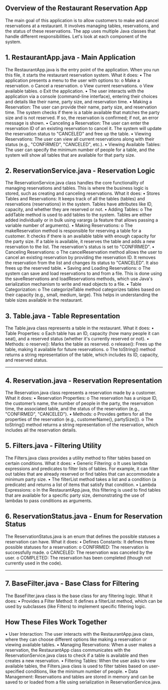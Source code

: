## Overview of the Restaurant Reservation App
The main goal of this application is to allow customers to make and cancel reservations at a restaurant. It involves managing tables, reservations, and the status of these reservations.
The app uses multiple Java classes that handle different responsibilities. Let's look at each component of the system.

## 1. RestaurantApp.java - Main Application
The RestaurantApp.java is the entry point of the application. When you run this file, it starts the restaurant reservation system.
What it does:
•	The application presents a menu to the user with options to:
  o	Make a reservation.
  o	Cancel a reservation.
  o	View current reservations.
  o	View available tables.
  o	Exit the application.
•	The user interacts with the application via a console (command-line interface), entering their choices and details like their name, party size, and reservation time.
•	Making a Reservation: The user can provide their name, party size, and reservation time. The system checks if there is a table available that matches the party size and is not reserved. If so, the reservation is confirmed; if not, an error message is shown.
•	Canceling a Reservation: The user can enter the reservation ID of an existing reservation to cancel it. The system will update the reservation status to "CANCELED" and free up the table.
•	Viewing Reservations: The user can view all current reservations along with their status (e.g., "CONFIRMED", "CANCELED", etc.).
•	Viewing Available Tables: The user can specify the minimum number of people for a table, and the system will show all tables that are available for that party size.

## 2. ReservationService.java - Reservation Logic
The ReservationService.java class handles the core functionality of managing reservations and tables. This is where the business logic is stored, such as creating and canceling reservations.
What it does:
•	Stores Tables and Reservations: It keeps track of all the tables (tables) and reservations (reservations) in the system. Tables have attributes like ID, capacity, and whether they are reserved or not.
•	Adding Tables:
  o	The addTable method is used to add tables to the system. Tables are either added individually or in bulk using varargs (a feature that allows passing a variable number of arguments).
•	Making Reservations:
  o	The makeReservation method is responsible for reserving a table for a customer. It checks if there is an available table with enough capacity for the party size. If a table is available, it reserves the table and adds a new reservation to the list. The reservation's status is set to "CONFIRMED".
•	Canceling Reservations:
  o	The cancelReservation method allows the user to cancel an existing reservation by providing the reservation ID. It removes the reservation from the list and changes its status to "CANCELED". It also frees up the reserved table.
•	Saving and Loading Reservations:
  o	The system can save and load reservations to and from a file. This is done using the saveReservations and loadReservations methods, which use Java's serialization mechanism to write and read objects to a file.
•	Table Categorization:
  o	The categorizeTable method categorizes tables based on their capacity (e.g., small, medium, large). This helps in understanding the table sizes available in the restaurant.

## 3. Table.java - Table Representation
The Table.java class represents a table in the restaurant.
What it does:
•	Table Properties:
  o	Each table has an ID, capacity (how many people it can seat), and a reserved status (whether it's currently reserved or not).
•	Methods:
  o	reserve(): Marks the table as reserved.
  o	release(): Frees up the table, making it available for future reservations.
  o	The toString() method returns a string representation of the table, which includes its ID, capacity, and reserved status.
________________________________________
## 4. Reservation.java - Reservation Representation
The Reservation.java class represents a reservation made by a customer.
What it does:
•	Reservation Properties:
  o	The reservation has a unique ID, the customer’s name, the number of people in the party, the reservation time, the associated table, and the status of the reservation (e.g., "CONFIRMED", "CANCELED").
•	Methods:
  o	Provides getters for all the properties of the reservation (e.g., customerName(), partySize()).
  o	The toString() method returns a string representation of the reservation, which includes all the reservation details.

## 5. Filters.java - Filtering Utility
The Filters.java class provides a utility method to filter tables based on certain conditions.
What it does:
•	Generic Filtering:
  o	It uses lambda expressions and predicates to filter lists of tables. For example, it can filter out tables that are already reserved or find tables that can accommodate a minimum party size.
•	The filterList method takes a list and a condition (a predicate) and returns a list of items that satisfy that condition.
•	Lambda Expressions:
  o	In the RestaurantApp.java, this filtering is used to find tables that are available for a specific party size, demonstrating the use of lambdas to pass conditions as arguments.

## 6. ReservationStatus.java - Enum for Reservation Status
The ReservationStatus.java is an enum that defines the possible statuses a reservation can have.
What it does:
•	Defines Constants: It defines three possible statuses for a reservation: 
  o	CONFIRMED: The reservation is successfully made.
  o	CANCELED: The reservation was canceled by the user.
  o	COMPLETED: The reservation has been completed (though not currently used in the code).
________________________________________
## 7. BaseFilter.java - Base Class for Filtering
The BaseFilter.java class is the base class for any filtering logic.
What it does:
•	Provides a Filter Method: It defines a filterList method, which can be used by subclasses (like Filters) to implement specific filtering logic.

## How These Files Work Together
•	User Interaction: The user interacts with the RestaurantApp.java class, where they can choose different options like making a reservation or viewing available tables.
•	Managing Reservations: When a user makes a reservation, the RestaurantApp class communicates with the ReservationService.java class to check if a table is available and then creates a new reservation.
•	Filtering Tables: When the user asks to view available tables, the Filters.java class is used to filter tables based on user-specified conditions, like the minimum number of people.
•	Data Management: Reservations and tables are stored in memory and can be saved to or loaded from a file using serialization in ReservationService.java.
